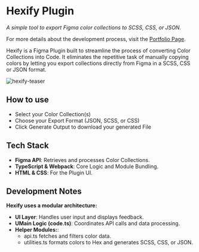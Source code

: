 # Hexify Plugin

_A simple tool to export Figma color collections to SCSS, CSS, or JSON._

For more details about the development process, visit the [Portfolio Page](https://creativejourney.dev/projects/figma-plugin-hexify).

Hexify is a Figma Plugin built to streamline the process of converting Color Collections into Code. It eliminates the repetitive task of manually copying colors by letting you export collections directly from Figma in a SCSS, CSS or JSON format.


![hexify-teaser](https://github.com/user-attachments/assets/4e03aca0-ee79-4d14-8120-c78f5b220e4e)


## How to use

- Select your Color Collection(s)
- Choose your Export Format (JSON, SCSS, or CSS)
- Click Generate Output to download your generated File

## Tech Stack

- **Figma API**: Retrieves and processes Color Collections.
- **TypeScript & Webpack**: Core Logic and Module Bundling.
- **HTML & CSS**: For the Plugin UI.

## Development Notes

**Hexify uses a modular architecture:**

- **UI Layer**: Handles user input and displays feedback.
- **UMain Logic (code.ts)**: Coordinates API calls and data processing.
- **Helper Modules:**:
   - api.ts fetches and filters color data.
   - utilities.ts formats colors to Hex and generates SCSS, CSS, or JSON.
 
  
